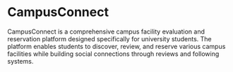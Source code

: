 # CampusConnect
CampusConnect is a comprehensive campus facility evaluation and reservation platform designed specifically for university students. The platform enables students to discover, review, and reserve various campus facilities while building social connections through reviews and following systems.
